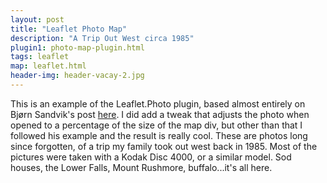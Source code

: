 ```yaml
---
layout: post
title: "Leaflet Photo Map"
description: "A Trip Out West circa 1985"
plugin1: photo-map-plugin.html
tags: leaflet
map: leaflet.html
header-img: header-vacay-2.jpg
---
```

<div id="map"></script>
</div>
<script>
//map
	var map = L.map('map', {
		maxZoom: 8,
		sleep: true,
		//defaultExtentControl: true
	});
	map.setView([45.446,-100.928], 4);
	var hash = L.hash(map);
//tiles
	var esritopo = L.tileLayer('http://server.arcgisonline.com/ArcGIS/rest/services/World_Topo_Map/MapServer/tile/{z}/{y}/{x}', {
		attribution: 'Tiles &copy; Esri &mdash; Esri, DeLorme, NAVTEQ, TomTom, Intermap, iPC, USGS, FAO, NPS, NRCAN, GeoBase, Kadaster NL, Ordnance Survey, Esri Japan, METI, Esri China (Hong Kong), and the GIS User Community'
		});
	var comic = L.tileLayer('http://api.tiles.mapbox.com/v4/{id}/{z}/{x}/{y}.png?access_token={accessToken}', {
		attribution: 'Imagery from <a href="http://mapbox.com/about/maps/">MapBox</a> &mdash; Map data &copy; <a href="http://www.openstreetmap.org/copyright">OpenStreetMap</a>',
		subdomains: 'abcd',
		id: 'reyemtm.mnijk2mp',
		accessToken: 'pk.eyJ1IjoicmV5ZW10bSIsImEiOiJCTHUxSVZ3In0.Q-qbg_jG0JcT6bfBeiwXQg'
	});

	var toner = new L.StamenTileLayer("toner");

	var cdb = L.tileLayer('http://a.basemaps.cartocdn.com/light_all/{z}/{x}/{y}.png', {
	        attribution: 'Map data &copy; <a href="http://openstreetmap.org">OpenStreetMap</a> ' +
	                      'contributors, <a href="http://creativecommons.org/licenses/by-sa/2.0/">' +
	                      'CC-BY-SA</a>. Tiles &copy; <a href="http://cartodb.com/attributions">' +
	                      'CartoDB</a>'
  	}).addTo(map);
//controls
	var baseMaps = {
		"Contrast": toner,
		"Comic": comic,
		"Topo": esritopo,
		"Light": cdb
	};

	var lyrs = new L.control.layers(baseMaps).addTo(map);

//photo layer
	var photoLayer = L.photo.cluster({spiderfyDistanceMultiplier: 2}).on('click', function (evt) {
	var photo = evt.layer.photo,
        template = '<img src="{url}"/><p>{caption}</p>';
	/*var w = (window.innerWidth > 0) ? window.innerWidth : screen.width;*/
	var w = $('#map').width();
	var x = w * 0.5;

	if (photo.video && (!!document.createElement('video').canPlayType('video/mp4; codecs=avc1.42E01E,mp4a.40.2'))) {
		template = '<video autoplay controls poster="{url}"><source src="{video}" type="video/mp4"/></video>';
	};

	evt.layer.bindPopup(L.Util.template(template, photo), {
			className: 'leaflet-popup-photo',
			minWidth: x,
			keepInView: true
		}).openPopup();
	});

	reqwest({
		url:'https://picasaweb.google.com/data/feed/api/user/103469053044045468318/albumid/6171132855421740513?alt=json-in-script&imgmax=1600',
		type: 'jsonp',
		success: function (data) {
			var photos = [];
			data = data.feed.entry;

			for (var i = 0; i < data.length; i++) {
			var photo = data[i];
			if (photo['georss$where']) {
				var pos = photo['georss$where']['gml$Point']['gml$pos']['$t'].split(' ');
				photos.push({
					lat: pos[0],
					lng: pos[1],
					url: photo['media$group']['media$content'][0].url,
					caption: photo['media$group']['media$description']['$t'],
					thumbnail: photo['media$group']['media$thumbnail'][0].url,
					video: (photo['media$group']['media$content'][1] ? photo['media$group']['media$content'][1].url : null)
				});
			};
		}

			photoLayer.add(photos).addTo(map);
			//map.fitBounds(photoLayer.getBounds(), {padding: [50,50]});
			//map.setView([41.55012, -87.81197], 15);
			//has to be added after center and zoom are set
			L.control.navbar().addTo(map);

		}
	});

</script>

This is an example of the Leaflet.Photo plugin, based almost entirely on Bjørn Sandvik's post [here](http://blog.thematicmapping.org/2014/08/showing-geotagged-photos-on-leaflet-map.html). I did add a tweak that adjusts the photo when opened to a percentage of the size of the map div, but other than that I followed his example and the result is really cool. These are photos long since forgotten, of a trip my family took out west back in 1985. Most of the pictures were taken with a Kodak Disc 4000, or a similar model. Sod houses, the Lower Falls, Mount Rushmore, buffalo...it's all here.


<!--https://picasaweb.google.com/data/feed/base/user/103469053044045468318/albumid/6170973282606682673?alt=rss&kind=photo&hl=en_US-->
<!--https://picasaweb.google.com/103469053044045468318/Picasa?authuser=0&authkey=Gv1sRgCPzEjLbb4-aHdw&feat=directlink-->
